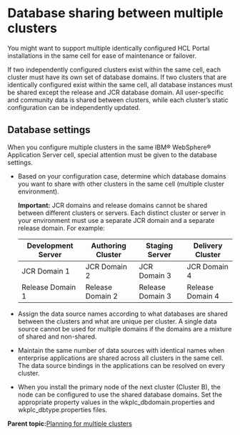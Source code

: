 # Database sharing between multiple clusters

You might want to support multiple identically configured HCL Portal installations in the same cell for ease of maintenance or failover.

If two independently configured clusters exist within the same cell, each cluster must have its own set of database domains. If two clusters that are identically configured exist within the same cell, all database instances must be shared except the release and JCR database domain. All user-specific and community data is shared between clusters, while each cluster’s static configuration can be independently updated.

## Database settings

When you configure multiple clusters in the same IBM® WebSphere® Application Server cell, special attention must be given to the database settings.

-   Based on your configuration case, determine which database domains you want to share with other clusters in the same cell \(multiple cluster environment\).

    **Important:** JCR domains and release domains cannot be shared between different clusters or servers. Each distinct cluster or server in your environment must use a separate JCR domain and a separate release domain. For example:

    |Development Server|Authoring Cluster|Staging Server|Delivery Cluster|
    |------------------|-----------------|--------------|----------------|
    |JCR Domain 1|JCR Domain 2|JCR Domain 3|JCR Domain 4|
    |Release Domain 1|Release Domain 2|Release Domain 3|Release Domain 4|

-   Assign the data source names according to what databases are shared between the clusters and what are unique per cluster. A single data source cannot be used for multiple domains if the domains are a mixture of shared and non-shared.
-   Maintain the same number of data sources with identical names when enterprise applications are shared across all clusters in the same cell. The data source bindings in the applications can be resolved on every cluster.
-   When you install the primary node of the next cluster \(Cluster B\), the node can be configured to use the shared database domains. Set the appropriate property values in the wkplc\_dbdomain.properties and wkplc\_dbtype.properties files.

**Parent topic:**[Planning for multiple clusters](../plan/clusm_main.md)

